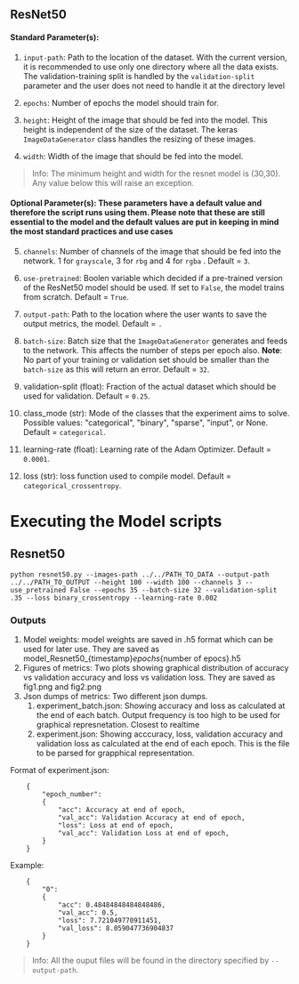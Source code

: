 ## ResNet50

#### Standard Parameter(s): 

1. `input-path`: Path to the location of the dataset. With the current version, 
it is recommended to use only one directory where all the data exists. 
The validation-training split is handled by the  `validation-split` 
parameter and the user does not need to handle it at the directory level

2. `epochs`: Number of epochs the model should train for.

3. `height`: Height of the image that should be fed into the model. This height is independent of the size of the dataset. The keras `ImageDataGenerator` class handles the resizing of these images.

4. `width`: Width of the image that should be fed into the model.

> Info: The minimum height and width for the resnet model is (30,30). Any value below this will raise an exception.

#### Optional Parameter(s): These parameters have a default value and therefore the script runs using them. Please note that these are still essential to the model and the default values are put in keeping in mind the most standard practices and use cases

5. `channels`: Number of channels of the image that should be fed into the network. 1 for `grayscale`, 3 for `rbg` and 4 for `rgba` . Default = `3`.

6. `use-pretrained`: Boolen variable which decided if a pre-trained version of the ResNet50 model should be used. If set to `False`, the model trains from scratch. Default = `True`.

7. `output-path`: Path to the location where the user wants to save the output metrics, the model. Default = `.`

8. `batch-size`: Batch size that the `ImageDataGenerator` generates and feeds to the network. This affects the number of steps per epoch also. **Note**: No part of your training or validation set should be smaller than the `batch-size` as this will return 
an error.  Default = `32`.

9. validation-split (float): Fraction of the actual dataset which should be used for validation. Default = `0.25`.

10. class_mode (str): Mode of the classes that the experiment aims to solve. Possible values: "categorical", "binary", "sparse", "input", or None. Default = `categorical`.

11. learning-rate (float): Learning rate of the Adam Optimizer. Default = `0.0001`.

12. loss (str): loss function used to compile model. Default = `categorical_crossentropy`.


# Executing the Model scripts
    
## Resnet50

    python resnet50.py --images-path ../../PATH_TO_DATA --output-path ../../PATH_TO_OUTPUT --height 100 --width 100 --channels 3 --use_pretrained False --epochs 35 --batch-size 32 --validation-split .35 --loss binary_crossentropy --learning-rate 0.002 
    
### Outputs 

1. Model weights: model weights are saved in .h5 format which can be used for later use. They are saved as model_Resnet50_{timestamp}_epochs_{number of epocs}.h5
2. Figures of metrics: Two plots showing graphical distribution of accuracy vs validation accuracy and loss vs validation loss. They are saved as fig1.png and fig2.png
3. Json dumps of metrics: Two different json dumps.
    1. experiment_batch.json: Showing accuracy and loss as calculated at the end of each batch. Output frequency is too high to be used for graphical represnetation. Closest to realtime
    2. experiment.json: Showing acccuracy, loss, validation accuracy and validation loss as calculated at the end of each epoch. This is the file to be parsed for grapphical representation.

Format of experiment.json:
    
        {
            "epoch_number":
            {
                "acc": Accuracy at end of epoch,
                "val_acc": Validation Accuracy at end of epoch,
                "loss": Loss at end of epoch,
                "val_acc": Validation Loss at end of epoch,
            }
        }

Example:

        {
            "0": 
            {
                "acc": 0.48484848484848486,
                "val_acc": 0.5,
                "loss": 7.721049770911451,
                "val_loss": 8.059047736904837
            }
        }
        
> Info: All the ouput files will be found in the directory specified by `--output-path`.


